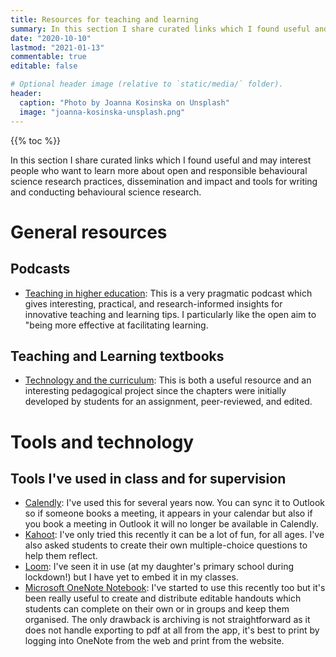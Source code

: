 ```yaml
---
title: Resources for teaching and learning
summary: In this section I share curated links which I found useful and may interest people who want to learn more about blended or hybrid teaching and learning practice, student engagement, and the community of inquiry framework.
date: "2020-10-10"
lastmod: "2021-01-13"
commentable: true
editable: false

# Optional header image (relative to `static/media/` folder).
header:
  caption: "Photo by Joanna Kosinska on Unsplash"
  image: "joanna-kosinska-unsplash.png"
---
```

{{% toc %}}

In this section I share curated links which I found useful and may interest people who want to learn more about open and responsible behavioural science research practices, dissemination and impact and tools for writing and conducting behavioural science research.

# General resources

## Podcasts

- [Teaching in higher education](https://teachinginhighered.com/episodes/): This is a very pragmatic podcast which gives interesting, practical, and research-informed insights for innovative teaching and learning tips. I particularly like the open aim to "being more effective at facilitating learning.

## Teaching and Learning textbooks

- [Technology and the curriculum](https://techandcurriculum.pressbooks.com): This is both a useful  resource and an interesting pedagogical project since the chapters were initially developed by students for an assignment, peer-reviewed, and edited.

# Tools and technology

## Tools I've used in class and for supervision

- [Calendly](https://calendly.com): I've used this for several years now. You can sync it to Outlook so if someone books a meeting, it appears in your calendar but also if you book a meeting in Outlook it will no longer be available in Calendly.
- [Kahoot](https://kahoot.com): I've only tried this recently it can be a lot of fun, for all ages. I've also asked students to create their own multiple-choice questions to help them reflect.
- [Loom](https://www.loom.com/education): I've seen it in use (at my daughter's primary school during lockdown!) but I have yet to embed it in my classes.
- [Microsoft OneNote Notebook](https://www.microsoft.com/en-GB/education/products/onenote/default.aspx?culture=en-gb&country=GB): I've started to use this recently too but it's been really useful to create and distribute editable handouts which students can complete on their own or in groups and keep them organised. The only drawback is archiving is not straightforward as it does not handle exporting to pdf at all from the app, it's best to print by logging into OneNote from the web and print from the website.

